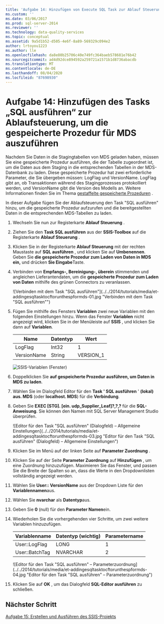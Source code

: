 ```yaml
---
title: 'Aufgabe 14: Hinzufügen von Execute SQL Task zur Ablauf Steuerung, um die gespeicherte Prozedur für MDS auszuführen | Microsoft-Dokumentation'
ms.custom: ''
ms.date: 03/06/2017
ms.prod: sql-server-2014
ms.reviewer: ''
ms.technology: data-quality-services
ms.topic: conceptual
ms.assetid: 9a5d1b52-d505-4e6f-8a89-569329c094e2
author: lrtoyou1223
ms.author: lle
ms.openlocfilehash: da8e80b25706c40e749fc364baeb578681e76b42
ms.sourcegitcommit: ad4d92dce894592a259721a1571b1d8736abacdb
ms.translationtype: MT
ms.contentlocale: de-DE
ms.lasthandoff: 08/04/2020
ms.locfileid: "87698930"
---
```

# <a name="task-14-adding-execute-sql-task-to-control-flow-to-run-the-stored-procedure-for-mds"></a>Aufgabe 14: Hinzufügen des Tasks „SQL ausführen“ zur Ablaufsteuerung, um die gespeicherte Prozedur für MDS auszuführen
  Nachdem Sie Daten in die Stagingtabellen von MDS geladen haben, müssen Sie eine gespeicherte Prozedur ausführen, die der Tabelle zugeordnet ist, um die Daten aus dem Staging in die entsprechenden Tabellen in der MDS-Datenbank zu laden. Diese gespeicherte Prozedur hat zwei erforderliche Parameter, die Sie übergeben müssen: LogFlag und VersionName. LogFlag gibt an, ob Transaktionen während des Stagingprozesses protokolliert werden, und VersionName gibt die Version des Modells an. Weitere Informationen finden Sie im Thema [gestaffelte gespeicherte Prozeduren](https://msdn.microsoft.com/library/hh231028.aspx) .

 In dieser Aufgabe fügen Sie der Ablaufsteuerung den Task "SQL ausführen" hinzu, um die gespeicherte Prozedur aufzurufen und die bereitgestellten Daten in die entsprechenden MDS-Tabellen zu laden.

1.  Wechseln Sie nun zur Registerkarte **Ablauf Steuerung** .

2.  Ziehen Sie den **Task SQL ausführen** aus der **SSIS-Toolbox** auf die Registerkarte **Ablauf Steuerung** .

3.  Klicken Sie in der Registerkarte **Ablauf Steuerung** mit der rechten Maustaste auf **SQL ausführen** , und klicken Sie auf **Umbenennen**. Geben Sie **die gespeicherte Prozedur zum Laden von Daten in MDS ein,** und drücken **Sie Eingabe**Taste.

4.  Verbinden von **Empfangs-, Bereinigung-, überein** stimmenden und angleichen Lieferantendaten, um die **gespeicherte Prozedur zum Laden von Daten** mithilfe des grünen Connectors zu veranlassen.

     ![Verbinden mit dem Task "SQL ausführen"](../../2014/tutorials/media/et-addingesqltasktocftorunthespformds-01.jpg "Verbinden mit dem Task "SQL ausführen"")

5.  Fügen Sie mithilfe des Fensters **Variablen** zwei neue Variablen mit den folgenden Einstellungen hinzu. Wenn das Fenster **Variablen** nicht angezeigt wird, klicken Sie in der Menüleiste auf **SSIS** , und klicken Sie dann auf **Variablen**.

    |Name|Datentyp|Wert|
    |----------|---------------|-----------|
    |LogFlag|Int32|1|
    |VersionName|String|VERSION_1|

     ![SSIS-Variablen (Fenster)](../../2014/tutorials/media/et-addingesqltasktocftorunthespformds-02.jpg "SSIS-Variablen (Fenster)")

6.  Doppelklicken Sie **auf gespeicherte Prozedur ausführen, um Daten in MDS zu laden**.

7.  Wählen Sie im Dialogfeld Editor für den **Task ' SQL ausführen** ' **(lokal) aus. MDS** (oder **localhost. MDS**) für die **Verbindung**.

8.  Geben Sie **EXEC [STG]. [ein. udp_Supplier_Leaf]?,?,?** für die **SQL-Anweisung**. Sie können den Namen mit SQL Server Management Studio überprüfen.

     ![Editor für den Task "SQL ausführen" (Dialogfeld) – Allgemeine Einstellungen](../../2014/tutorials/media/et-addingesqltasktocftorunthespformds-03.jpg "Editor für den Task "SQL ausführen" (Dialogfeld) – Allgemeine Einstellungen")

9. Klicken Sie im Menü auf der linken Seite auf **Parameter Zuordnung** .

10. Klicken Sie auf der Seite **Parameter Zuordnung** auf **Hinzufügen** , um eine Zuordnung hinzuzufügen. Maximieren Sie das Fenster, und passen Sie die Breite der Spalten so an, dass die Werte in den Dropdownlisten vollständig angezeigt werden.

11. Wählen Sie **User:: VersionName** aus der Dropdown Liste für den **Variablennamen**aus.

12. Wählen Sie **nvarchar** als **Datentyp**aus.

13. Geben Sie **0** (null) für den **Parameter Namen**ein.

14. Wiederholen Sie die vorhergehenden vier Schritte, um zwei weitere Variablen hinzuzufügen.

    |Variablenname|Datentyp (wichtig)|Parametername|
    |-------------------|-----------------------------|--------------------|
    |User::LogFlag|LONG|1|
    |User::BatchTag|NVARCHAR|2|

     ![Editor für den Task "SQL ausführen" – Parameterzuordnung](../../2014/tutorials/media/et-addingesqltasktocftorunthespformds-04.jpg "Editor für den Task "SQL ausführen" – Parameterzuordnung")

15. Klicken Sie auf **OK** , um das Dialogfeld **SQL-Editor ausführen** zu schließen.

## <a name="next-step"></a>Nächster Schritt
 [Aufgabe 15: Erstellen und Ausführen des SSIS-Projekts](../../2014/tutorials/task-15-building-and-running-the-ssis-project.md)



